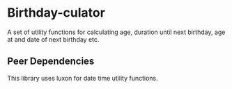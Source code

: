 # Birthday-culator

A set of utility functions for calculating age, duration until next birthday, age at and date of next birthday etc.


## Peer Dependencies

This library uses luxon for date time utility functions.
